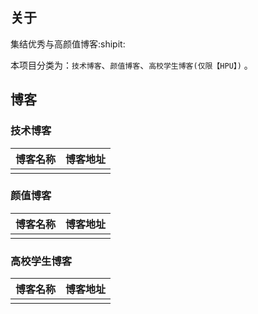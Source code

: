## 关于

集结优秀与高颜值博客:shipit:

本项目分类为：`技术博客`、`颜值博客`、`高校学生博客(仅限【HPU】)` 。

## 博客

### 技术博客

|博客名称|博客地址|
|:-|:-|
| | |

### 颜值博客

|博客名称|博客地址|
|:-|:-|
| | |

### 高校学生博客

|博客名称|博客地址|
|:-|:-|
| | |

